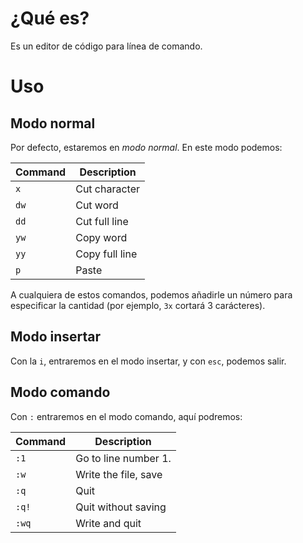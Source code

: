 # ¿Qué es?

Es un editor de código para línea de comando.

# Uso 
## Modo normal

Por defecto, estaremos en *modo normal*. En este modo podemos:

| Command | Description    |
| ------- | -------------- |
| `x`     | Cut character  |
| `dw`    | Cut word       |
| `dd`    | Cut full line  |
| `yw`    | Copy word      |
| `yy`    | Copy full line |
| `p`     | Paste          |
A cualquiera de estos comandos, podemos añadirle un número para especificar la cantidad (por ejemplo, `3x` cortará 3 carácteres).
## Modo insertar

Con la `i`, entraremos en el modo insertar, y con `esc`, podemos salir.

## Modo comando

Con `:` entraremos en el modo comando, aquí podremos:

| Command | Description          |
| ------- | -------------------- |
| `:1`    | Go to line number 1. |
| `:w`    | Write the file, save |
| `:q`    | Quit                 |
| `:q!`   | Quit without saving  |
| `:wq`   | Write and quit       |